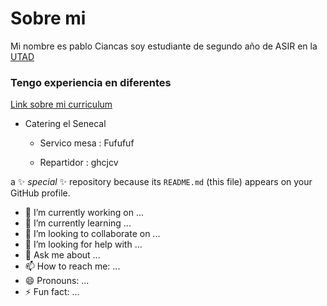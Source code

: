 # Sobre mi 
Mi nombre es pablo Ciancas soy estudiante de segundo año de ASIR en la [UTAD](https://u-tad.com/)

### Tengo experiencia en diferentes 
 [Link sobre mi curriculum](https://www.linkedin.com/in/pablo-ciancas-7b8a35294/)
 - Catering el Senecal 
    - Servico mesa
      : Fufufuf
   
     - Repartidor
       : ghcjcv
 
 
 
 







 
 a ✨ _special_ ✨ repository because its `README.md` (this file) appears on your GitHub profile.

- 🔭 I’m currently working on ...
- 🌱 I’m currently learning ...
- 👯 I’m looking to collaborate on ...
- 🤔 I’m looking for help with ...
- 💬 Ask me about ...
- 📫 How to reach me: ...
- 😄 Pronouns: ...
- ⚡ Fun fact: ...
